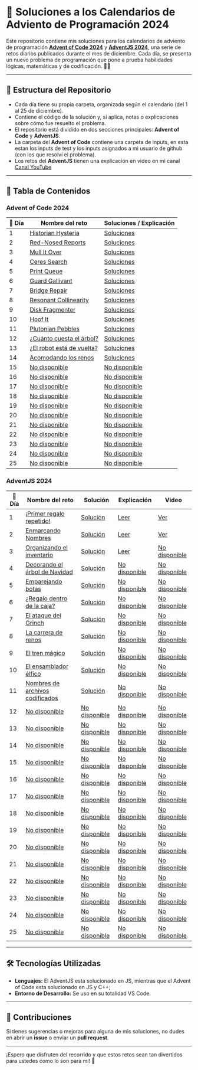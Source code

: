 # 🎄 Soluciones a los Calendarios de Adviento de Programación 2024

Este repositorio contiene mis soluciones para los calendarios de adviento de programación **[Advent of Code 2024](https://adventofcode.com/2024)** y **[AdventJS 2024](https://adventjs.dev)**, una serie de retos diarios publicados durante el mes de diciembre. Cada día, se presenta un nuevo problema de programación que pone a prueba habilidades lógicas, matemáticas y de codificación. 🎅✨

---

## 🚀 Estructura del Repositorio

- Cada día tiene su propia carpeta, organizada según el calendario (del 1 al 25 de diciembre).
- Contiene el código de la solución y, si aplica, notas o explicaciones sobre cómo fue resuelto el problema.
- El repositorio está dividido en dos secciones principales: **Advent of Code** y **AdventJS**.
- La carpeta del **Advent of Code** contiene una carpeta de inputs, en esta estan los inputs de test y los inputs asignados a mi usuario de github (con los que resolví el problema).
- Los retos del **AdventJS** tienen una explicación en video en mi canal [Canal YouTube](https://youtube.com/@achalogy)

---

## 📜 Tabla de Contenidos

### Advent of Code 2024

| 🎁 Día | Nombre del reto                                                   | Soluciones / Explicación                                                            |
| ------ | ----------------------------------------------------------------- | ----------------------------------------------------------------------------------- |
| 1      | [Historian Hysteria](https://adventofcode.com/2024/day/1)         | [Soluciones](https://github.com/Achalogy/advents-2024/tree/main/adventofcode/1)     |
| 2      | [Red-Nosed Reports](https://adventofcode.com/2024/day/2)          | [Soluciones](https://github.com/Achalogy/advents-2024/tree/main/adventofcode/2)     |
| 3      | [Mull It Over](https://adventofcode.com/2024/day/3)               | [Soluciones](https://github.com/Achalogy/advents-2024/tree/main/adventofcode/3)     |
| 4      | [Ceres Search](https://adventofcode.com/2024/day/4)               | [Soluciones](https://github.com/Achalogy/advents-2024/tree/main/adventofcode/4)     |
| 5      | [Print Queue](https://adventofcode.com/2024/day/5)                | [Soluciones](https://github.com/Achalogy/advents-2024/tree/main/adventofcode/5)     |
| 6      | [Guard Gallivant](https://adventofcode.com/2024/day/6)            | [Soluciones](https://github.com/Achalogy/advents-2024/tree/main/adventofcode/6)     |
| 7      | [Bridge Repair](https://adventofcode.com/2024/day/7)              | [Soluciones](https://github.com/Achalogy/advents-2024/tree/main/adventofcode/7)     |
| 8      | [Resonant Collinearity](https://adventofcode.com/2024/day/8)      | [Soluciones](https://github.com/Achalogy/advents-2024/tree/main/adventofcode/8)     |
| 9      | [Disk Fragmenter](https://adventofcode.com/2024/day/9)            | [Soluciones](https://github.com/Achalogy/advents-2024/tree/main/adventofcode/9)     |
| 10     | [Hoof It](https://adventofcode.com/2024/day/10)                   | [Soluciones](https://github.com/Achalogy/advents-2024/tree/main/adventofcode/10)    |
| 11     | [Plutonian Pebbles](https://adventofcode.com/2024/day/11)         | [Soluciones](https://github.com/Achalogy/advents-2024/tree/main/adventofcode/11)    |
| 12     | [¿Cuánto cuesta el árbol?](https://adventofcode.com/2024/day/12)  | [Soluciones](https://github.com/Achalogy/advents-2024/tree/main/adventofcode/12)    |
| 13     | [¿El robot está de vuelta?](https://adventofcode.com/2024/day/13) | [Soluciones](https://github.com/Achalogy/advents-2024/tree/main/adventofcode/13)    |
| 14     | [Acomodando los renos](https://adventofcode.com/2024/day/14)      | [Soluciones](https://github.com/Achalogy/advents-2024/tree/main/adventofcode/14)    |
| 15     | [No disponible](https://adventofcode.com/2024/day/15)             | [No disponible](https://github.com/Achalogy/advents-2024/tree/main/adventofcode/15) |
| 16     | [No disponible](https://adventofcode.com/2024/day/16)             | [No disponible](https://github.com/Achalogy/advents-2024/tree/main/adventofcode/16) |
| 17     | [No disponible](https://adventofcode.com/2024/day/17)             | [No disponible](https://github.com/Achalogy/advents-2024/tree/main/adventofcode/17) |
| 18     | [No disponible](https://adventofcode.com/2024/day/18)             | [No disponible](https://github.com/Achalogy/advents-2024/tree/main/adventofcode/18) |
| 19     | [No disponible](https://adventofcode.com/2024/day/19)             | [No disponible](https://github.com/Achalogy/advents-2024/tree/main/adventofcode/19) |
| 20     | [No disponible](https://adventofcode.com/2024/day/20)             | [No disponible](https://github.com/Achalogy/advents-2024/tree/main/adventofcode/20) |
| 21     | [No disponible](https://adventofcode.com/2024/day/21)             | [No disponible](https://github.com/Achalogy/advents-2024/tree/main/adventofcode/21) |
| 22     | [No disponible](https://adventofcode.com/2024/day/22)             | [No disponible](https://github.com/Achalogy/advents-2024/tree/main/adventofcode/22) |
| 23     | [No disponible](https://adventofcode.com/2024/day/23)             | [No disponible](https://github.com/Achalogy/advents-2024/tree/main/adventofcode/23) |
| 24     | [No disponible](https://adventofcode.com/2024/day/24)             | [No disponible](https://github.com/Achalogy/advents-2024/tree/main/adventofcode/24) |
| 25     | [No disponible](https://adventofcode.com/2024/day/25)             | [No disponible](https://github.com/Achalogy/advents-2024/tree/main/adventofcode/25) |

### AdventJS 2024

| 🎁 Día | Nombre del reto                                                            | Solución                                                                                | Explicación                                                                     | Video                                              |
| ------ | -------------------------------------------------------------------------- | --------------------------------------------------------------------------------------- | ------------------------------------------------------------------------------- | -------------------------------------------------- |
| 1      | [¡Primer regalo repetido!](https://adventjs.dev/challenges/2024/1)         | [Solución](https://github.com/Achalogy/advents-2024/tree/main/adventjs/1/main.js)       | [Leer](https://github.com/Achalogy/advents-2024/tree/main/adventjs/1)           | [Ver](https://youtu.be/cvAqHclA5XI)                |
| 2      | [Enmarcando Nombres](https://adventjs.dev/challenges/2024/2)               | [Solución](https://github.com/Achalogy/advents-2024/tree/main/adventjs/2/main.js)       | [Leer](https://github.com/Achalogy/advents-2024/tree/main/adventjs/2)           | [Ver](https://youtu.be/TN1sGCM2kBo)                |
| 3      | [Organizando el inventario](https://adventjs.dev/challenges/2024/3)        | [Solución](https://github.com/Achalogy/advents-2024/tree/main/adventjs/3/main.js)       | [Leer](https://github.com/Achalogy/advents-2024/tree/main/adventjs/3)           | [No disponible](https://www.youtube.com/@achalogy) |
| 4      | [Decorando el árbol de Navidad](https://adventjs.dev/challenges/2024/4)    | [Solución](https://github.com/Achalogy/advents-2024/tree/main/adventjs/4/main.js)       | [No disponible](https://github.com/Achalogy/advents-2024/tree/main/adventjs/4)  | [No disponible](https://www.youtube.com/@achalogy) |
| 5      | [Emparejando botas](https://adventjs.dev/challenges/2024/5)                | [Solución](https://github.com/Achalogy/advents-2024/tree/main/adventjs/5/main.js)       | [No disponible](https://github.com/Achalogy/advents-2024/tree/main/adventjs/5)  | [No disponible](https://www.youtube.com/@achalogy) |
| 6      | [¿Regalo dentro de la caja?](https://adventjs.dev/challenges/2024/6)       | [Solución](https://github.com/Achalogy/advents-2024/tree/main/adventjs/6/main.js)       | [No disponible](https://github.com/Achalogy/advents-2024/tree/main/adventjs/6)  | [No disponible](https://www.youtube.com/@achalogy) |
| 7      | [El ataque del Grinch](https://adventjs.dev/challenges/2024/7)             | [Solución](https://github.com/Achalogy/advents-2024/tree/main/adventjs/7/main.js)       | [No disponible](https://github.com/Achalogy/advents-2024/tree/main/adventjs/7)  | [No disponible](https://www.youtube.com/@achalogy) |
| 8      | [La carrera de renos](https://adventjs.dev/challenges/2024/8)              | [Solución](https://github.com/Achalogy/advents-2024/tree/main/adventjs/8/main.js)       | [No disponible](https://github.com/Achalogy/advents-2024/tree/main/adventjs/8)  | [No disponible](https://www.youtube.com/@achalogy) |
| 9      | [El tren mágico](https://adventjs.dev/challenges/2024/9)                   | [Solución](https://github.com/Achalogy/advents-2024/tree/main/adventjs/9/main.js)       | [No disponible](https://github.com/Achalogy/advents-2024/tree/main/adventjs/9)  | [No disponible](https://www.youtube.com/@achalogy) |
| 10     | [El ensamblador élfico](https://adventjs.dev/challenges/2024/10)           | [Solución](https://github.com/Achalogy/advents-2024/tree/main/adventjs/10/main.js)      | [No disponible](https://github.com/Achalogy/advents-2024/tree/main/adventjs/10) | [No disponible](https://www.youtube.com/@achalogy) |
| 11     | [Nombres de archivos codificados](https://adventjs.dev/challenges/2024/11) | [Solución](https://github.com/Achalogy/advents-2024/tree/main/adventjs/11/main.js)      | [No disponible](https://github.com/Achalogy/advents-2024/tree/main/adventjs/11) | [No disponible](https://www.youtube.com/@achalogy) |
| 12     | [No disponible](https://adventjs.dev/challenges/2024/12)                   | [No disponible](https://github.com/Achalogy/advents-2024/tree/main/adventjs/12/main.js) | [No disponible](https://github.com/Achalogy/advents-2024/tree/main/adventjs/12) | [No disponible](https://www.youtube.com/@achalogy) |
| 13     | [No disponible](https://adventjs.dev/challenges/2024/13)                   | [No disponible](https://github.com/Achalogy/advents-2024/tree/main/adventjs/13/main.js) | [No disponible](https://github.com/Achalogy/advents-2024/tree/main/adventjs/13) | [No disponible](https://www.youtube.com/@achalogy) |
| 14     | [No disponible](https://adventjs.dev/challenges/2024/14)                   | [No disponible](https://github.com/Achalogy/advents-2024/tree/main/adventjs/14/main.js) | [No disponible](https://github.com/Achalogy/advents-2024/tree/main/adventjs/14) | [No disponible](https://www.youtube.com/@achalogy) |
| 15     | [No disponible](https://adventjs.dev/challenges/2024/15)                   | [No disponible](https://github.com/Achalogy/advents-2024/tree/main/adventjs/15/main.js) | [No disponible](https://github.com/Achalogy/advents-2024/tree/main/adventjs/15) | [No disponible](https://www.youtube.com/@achalogy) |
| 16     | [No disponible](https://adventjs.dev/challenges/2024/16)                   | [No disponible](https://github.com/Achalogy/advents-2024/tree/main/adventjs/16/main.js) | [No disponible](https://github.com/Achalogy/advents-2024/tree/main/adventjs/16) | [No disponible](https://www.youtube.com/@achalogy) |
| 17     | [No disponible](https://adventjs.dev/challenges/2024/17)                   | [No disponible](https://github.com/Achalogy/advents-2024/tree/main/adventjs/17/main.js) | [No disponible](https://github.com/Achalogy/advents-2024/tree/main/adventjs/17) | [No disponible](https://www.youtube.com/@achalogy) |
| 18     | [No disponible](https://adventjs.dev/challenges/2024/18)                   | [No disponible](https://github.com/Achalogy/advents-2024/tree/main/adventjs/18/main.js) | [No disponible](https://github.com/Achalogy/advents-2024/tree/main/adventjs/18) | [No disponible](https://www.youtube.com/@achalogy) |
| 19     | [No disponible](https://adventjs.dev/challenges/2024/19)                   | [No disponible](https://github.com/Achalogy/advents-2024/tree/main/adventjs/19/main.js) | [No disponible](https://github.com/Achalogy/advents-2024/tree/main/adventjs/19) | [No disponible](https://www.youtube.com/@achalogy) |
| 20     | [No disponible](https://adventjs.dev/challenges/2024/20)                   | [No disponible](https://github.com/Achalogy/advents-2024/tree/main/adventjs/20/main.js) | [No disponible](https://github.com/Achalogy/advents-2024/tree/main/adventjs/20) | [No disponible](https://www.youtube.com/@achalogy) |
| 21     | [No disponible](https://adventjs.dev/challenges/2024/21)                   | [No disponible](https://github.com/Achalogy/advents-2024/tree/main/adventjs/21/main.js) | [No disponible](https://github.com/Achalogy/advents-2024/tree/main/adventjs/21) | [No disponible](https://www.youtube.com/@achalogy) |
| 22     | [No disponible](https://adventjs.dev/challenges/2024/22)                   | [No disponible](https://github.com/Achalogy/advents-2024/tree/main/adventjs/22/main.js) | [No disponible](https://github.com/Achalogy/advents-2024/tree/main/adventjs/22) | [No disponible](https://www.youtube.com/@achalogy) |
| 23     | [No disponible](https://adventjs.dev/challenges/2024/23)                   | [No disponible](https://github.com/Achalogy/advents-2024/tree/main/adventjs/23/main.js) | [No disponible](https://github.com/Achalogy/advents-2024/tree/main/adventjs/23) | [No disponible](https://www.youtube.com/@achalogy) |
| 24     | [No disponible](https://adventjs.dev/challenges/2024/24)                   | [No disponible](https://github.com/Achalogy/advents-2024/tree/main/adventjs/24/main.js) | [No disponible](https://github.com/Achalogy/advents-2024/tree/main/adventjs/24) | [No disponible](https://www.youtube.com/@achalogy) |
| 25     | [No disponible](https://adventjs.dev/challenges/2024/25)                   | [No disponible](https://github.com/Achalogy/advents-2024/tree/main/adventjs/25/main.js) | [No disponible](https://github.com/Achalogy/advents-2024/tree/main/adventjs/25) | [No disponible](https://www.youtube.com/@achalogy) |

---

## 🛠️ Tecnologías Utilizadas

- **Lenguajes:** El AdventJS esta solucionado en JS, mientras que el Advent of Code esta solucionado en JS y C++;
- **Entorno de Desarrollo:** Se uso en su totalidad VS Code.

---

## 🌟 Contribuciones

Si tienes sugerencias o mejoras para alguna de mis soluciones, no dudes en abrir un **issue** o enviar un **pull request**.

---

¡Espero que disfruten del recorrido y que estos retos sean tan divertidos para ustedes como lo son para mí! 🎉
